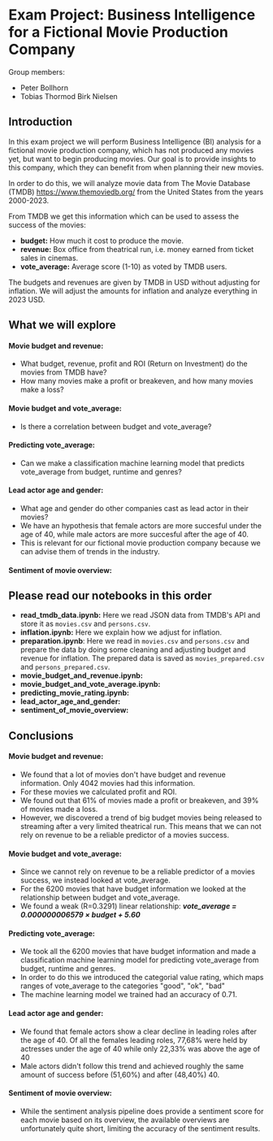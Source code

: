 # Exam Project: Business Intelligence for a Fictional Movie Production Company

Group members:
- Peter Bollhorn
- Tobias Thormod Birk Nielsen

## Introduction

In this exam project we will perform Business Intelligence (BI) analysis for a fictional movie production company, which has not produced any movies yet, but want to begin producing movies. Our goal is to provide insights to this company, which they can benefit from when planning their new movies.

In order to do this, we will analyze movie data from The Movie Database (TMDB) https://www.themoviedb.org/ from the United States from the years 2000-2023.

From TMDB we get this information which can be used to assess the success of the movies:
- **budget:** How much it cost to produce the movie.
- **revenue:** Box office from theatrical run, i.e. money earned from ticket sales in cinemas.
- **vote_average:** Average score (1-10) as voted by TMDB users.

The budgets and revenues are given by TMDB in USD without adjusting for inflation.
We will adjust the amounts for inflation and analyze everything in 2023 USD.

## What we will explore

#### Movie budget and revenue:
- What budget, revenue, profit and ROI (Return on Investment) do the movies from TMDB have?
- How many movies make a profit or breakeven, and how many movies make a loss?

#### Movie budget and vote_average:
- Is there a correlation between budget and vote_average?

#### Predicting vote_average:
- Can we make a classification machine learning model that predicts vote_average from budget, runtime and genres?


#### Lead actor age and gender:
- What age and gender do other companies cast as lead actor in their movies? 
- We have an hypothesis that female actors are more succesful under the age of 40, while male actors are more succesful after the age of 40.
- This is relevant for our fictional movie production company because we can advise them of trends in the industry.

#### Sentiment of movie overview:




## Please read our notebooks in this order
- **read_tmdb_data.ipynb:** Here we read JSON data from TMDB's API and store it as `movies.csv` and `persons.csv`.
- **inflation.ipynb:** Here we explain how we adjust for inflation.
- **preparation.ipynb**: Here we read in `movies.csv` and `persons.csv` and prepare the data by doing some cleaning and adjusting budget and revenue for inflation. The prepared data is saved as `movies_prepared.csv` and `persons_prepared.csv`.
- **movie_budget_and_revenue.ipynb:**
- **movie_budget_and_vote_average.ipynb:**
- **predicting_movie_rating.ipynb:**
- **lead_actor_age_and_gender:** 
- **sentiment_of_movie_overview:**


## Conclusions

#### Movie budget and revenue:

- We found that a lot of movies don't have budget and revenue information. Only 4042 movies had this information.
- For these movies we calculated profit and ROI.
- We found out that 61% of movies made a profit or breakeven, and 39% of movies made a loss.
- However, we discovered a trend of big budget movies being released to streaming after a very limited theatrical run. This means that we can not rely on revenue to be a reliable predictor of a movies success.

#### Movie budget and vote_average:
- Since we cannot rely on revenue to be a reliable predictor of a movies success, we instead looked at vote_average.
- For the 6200 movies that have budget information we looked at the relationship between budget and vote_average.
- We found a weak (R=0.3291) linear relationship: **_vote_average = 0.000000006579 × budget + 5.60_**

#### Predicting vote_average:
- We took all the 6200 movies that have budget information and made a classification machine learning model for predicting vote_average from budget, runtime and genres.
- In order to do this we introduced the categorial value rating, which maps ranges of vote_average to the categories "good", "ok", "bad"
- The machine learning model we trained had an accuracy of 0.71.

#### Lead actor age and gender:
- We found that female actors show a clear decline in leading roles after the age of 40. Of all the females leading roles, 77,68% were held by actresses under the age of 40 while only 22,33% was above the age of 40
- Male actors didn't follow this trend and achieved roughly the same amount of success before (51,60%) and after (48,40%) 40.


#### Sentiment of movie overview:
- While the sentiment analysis pipeline does provide a sentiment score for each movie based on its overview, the available overviews are unfortunately quite short, limiting the accuracy of the sentiment results.